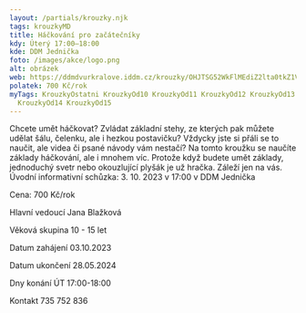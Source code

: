 ```yaml
---
layout: /partials/krouzky.njk
tags: krouzkyMD
title: Háčkování pro začátečníky
kdy: Úterý 17:00–18:00
kde: DDM Jednička
foto: /images/akce/logo.png
alt: obrázek
web: https://ddmdvurkralove.iddm.cz/krouzky/OHJTSG52WkFlMEdiZ2lta0tkZ1VISkdzTXA0M0FQKy9mNTdvakdLdUdwND0=
polatek: 700 Kč/rok
myTags: KrouzkyOstatni KrouzkyOd10 KrouzkyOd11 KrouzkyOd12 KrouzkyOd13
  KrouzkyOd14 KrouzkyOd15
---
```



Chcete umět háčkovat? Zvládat základní stehy, ze kterých pak můžete udělat šálu, čelenku, ale i hezkou postavičku? Vždycky jste si přáli se to naučit, ale videa či psané návody vám nestačí? Na tomto kroužku se naučíte základy háčkování, ale i mnohem víc. Protože když budete umět základy, jednoduchý svetr nebo okouzlující plyšák je už hračka. Záleží jen na vás.\
Úvodní informativní schůzka: 3. 10. 2023 v 17:00 v DDM Jednička

Cena: 700 Kč/rok

Hlavní vedoucí Jana Blažková

Věková skupina 10 - 15 let

Datum zahájení 03.10.2023

Datum ukončení 28.05.2024

Dny konání ÚT 17:00-18:00

Kontakt 735 752 836